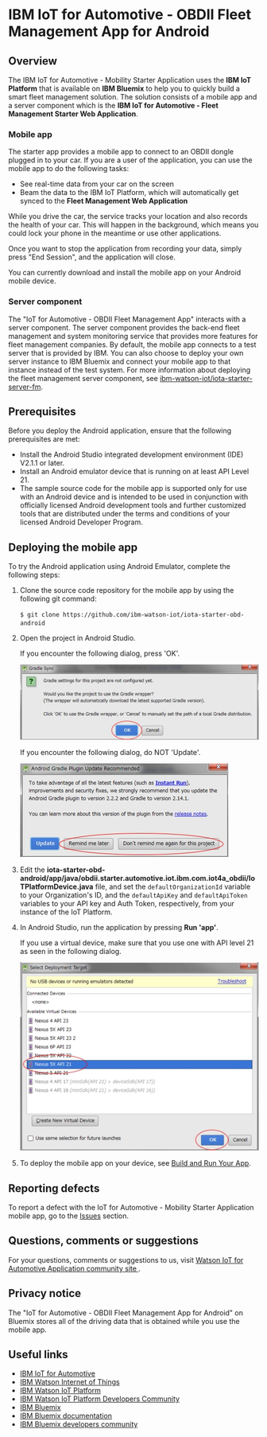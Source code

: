# IBM IoT for Automotive - OBDII Fleet Management App for Android


## Overview
The IBM IoT for Automotive - Mobility Starter Application uses the **IBM IoT Platform** that is available on **IBM Bluemix** to help you to quickly build a smart fleet management solution. The solution consists of a mobile app and a server component which is the **IBM IoT for Automotive - Fleet Management Starter Web Application**.

### Mobile app
The starter app provides a mobile app to connect to an OBDII dongle plugged in to your car. If you are a user of the application, you can use the mobile app to do the following tasks:

- See real-time data from your car on the screen
- Beam the data to the IBM IoT Platform, which will automatically get synced to the **Fleet Management Web Application**

While you drive the car, the service tracks your location and also records the health of your car. This will happen in the background, which means you could lock your phone in the meantime or use other applications.

Once you want to stop the application from recording your data, simply press "End Session", and the application will close.

You can currently download and install the mobile app on your Android mobile device.

### Server component
The "IoT for Automotive - OBDII Fleet Management App" interacts with a server component. The server component provides the back-end fleet management and system monitoring service that provides more features for fleet management companies. By default, the mobile app connects to a test server that is provided by IBM. You can also choose to deploy your own server instance to IBM Bluemix and connect your mobile app to that instance instead of the test system. For more information about deploying the fleet management server component, see [ibm-watson-iot/iota-starter-server-fm](https://github.com/ibm-watson-iot/iota-starter-server-fm).


## Prerequisites

Before you deploy the Android application, ensure that the following prerequisites are met:

- Install the Android Studio integrated development environment (IDE) V2.1.1 or later.
- Install an Android emulator device that is running on at least API Level 21.
- The sample source code for the mobile app is supported only for use with an Android device and is intended to be used in conjunction with officially licensed Android development tools and further customized tools that are distributed under the terms and conditions of your licensed Android Developer Program.


## Deploying the mobile app

To try the Android application using Android Emulator, complete the following steps:

1. Clone the source code repository for the mobile app by using the following git command:    

    ```$ git clone https://github.com/ibm-watson-iot/iota-starter-obd-android```  

2. Open the project in Android Studio.

    If you encounter the following dialog, press 'OK'.    
     
    ![Gradle Sync Dialog](GradleSync.jpg)    
     
    If you encounter the following dialog, do NOT 'Update'.    
 
    ![Gradle Plugin Update Dialog](GradlePluginUpdate.jpg)    

3. Edit the **iota-starter-obd-android/app/java/obdii.starter.automotive.iot.ibm.com.iot4a_obdii/IoTPlatformDevice.java** file, and set the `defaultOrganizationId` variable to your Organization's ID, and the `defaultApiKey` and `defaultApiToken` variables to your API key and Auth Token, respectively, from your instance of the IoT Platform.

4. In Android Studio, run the application by pressing **Run 'app'**.

    If you use a virtual device, make sure that you use one with API level 21 as seen in the following dialog.

    ![Deployment Target](DeploymentTarget.jpg)

5. To deploy the mobile app on your device, see [Build and Run Your App](https://developer.android.com/studio/run/index.html).

## Reporting defects
To report a defect with the IoT for Automotive - Mobility Starter Application mobile app, go to the [Issues](https://github.com/ibm-watson-iot/iota-starter-obd-android/issues) section.

## Questions, comments or suggestions
For your questions, comments or suggestions to us, visit [Watson IoT for Automotive Application community site ](https://www.ibm.com/developerworks/community/groups/service/html/communitystart?communityUuid=3b06ca1c-fd7c-4a59-a888-e5e3a8384091).

## Privacy notice
The "IoT for Automotive - OBDII Fleet Management App for Android" on Bluemix stores all of the driving data that is obtained while you use the mobile app.

## Useful links

- [IBM IoT for Automotive](http://www.ibm.com/internet-of-things/iot-industry/iot-automotive)
- [IBM Watson Internet of Things](http://www.ibm.com/internet-of-things/)  
- [IBM Watson IoT Platform](http://www.ibm.com/internet-of-things/iot-solutions/watson-iot-platform/)   
- [IBM Watson IoT Platform Developers Community](https://developer.ibm.com/iotplatform/)
- [IBM Bluemix](https://bluemix.net/)  
- [IBM Bluemix documentation](https://www.ng.bluemix.net/docs/)  
- [IBM Bluemix developers community](http://developer.ibm.com/bluemix) 
